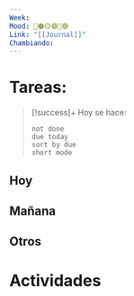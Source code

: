 ```yaml
---
Week: 
Mood: 🔴🟠🟡🟣🔵🟢
Link: "[[Journal]]"
Chambiando:
---
```

# Tareas:
>[!success]+ Hoy se hace:  
> ```tasks
> not done
> due today
> sort by due
> short mode
> ```

## Hoy

## Mañana

## Otros

# Actividades
